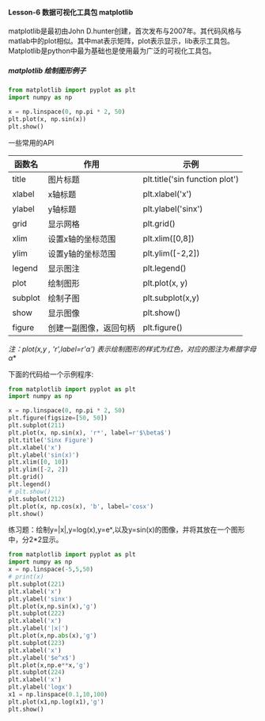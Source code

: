 #### Lesson-6 数据可视化工具包 matplotlib



matplotlib是最初由John D.hunter创建，首次发布与2007年。其代码风格与matlab中的plot相似。其中mat表示矩阵，plot表示显示，lib表示工具包。Matplotlib是python中最为基础也是使用最为广泛的可视化工具包。



##### matplotlib 绘制图形例子

```python
from matplotlib import pyplot as plt
import numpy as np

x = np.linspace(0, np.pi * 2, 50)
plt.plot(x, np.sin(x))
plt.show()
```

一些常用的API

| 函数名  | 作用                   | 示例                           |
| ------- | ---------------------- | ------------------------------ |
| title   | 图片标题               | plt.title('sin function plot') |
| xlabel  | x轴标题                | plt.xlabel('x')                |
| ylabel  | y轴标题                | plt.ylabel('sinx')             |
| grid    | 显示网格               | plt.grid()                     |
| xlim    | 设置x轴的坐标范围      | plt.xlim([0,8])                |
| ylim    | 设置y轴的坐标范围      | plt.ylim([-2,2])               |
| legend  | 显示图注               | plt.legend()                   |
| plot    | 绘制图形               | plt.plot(x, y)                 |
| subplot | 绘制子图               | plt.subplot(x,y)               |
| show    | 显示图像               | plt.show()                     |
| figure  | 创建一副图像，返回句柄 | plt.figure()                   |

**注：plot(x,y , 'r*',label=r'$\alpha$') 表示绘制图形的样式为红色，对应的图注为希腊字母 $\alpha$**

下面的代码给一个示例程序:

```python
from matplotlib import pyplot as plt
import numpy as np

x = np.linspace(0, np.pi * 2, 50)
plt.figure(figsize=[50, 50])
plt.subplot(211)
plt.plot(x, np.sin(x), 'r*', label=r'$\beta$')
plt.title('Sinx Figure')
plt.xlabel('x')
plt.ylabel('sin(x)')
plt.xlim([0, 10])
plt.ylim([-2, 2])
plt.grid()
plt.legend()
# plt.show()
plt.subplot(212)
plt.plot(x, np.cos(x), 'b', label='cosx')
plt.show()
```

练习题：绘制y=|x|,y=log(x),y=eˣ,以及y=sin(x)的图像，并将其放在一个图形中，分2*2显示。

```python
from matplotlib import pyplot as plt
import numpy as np
x = np.linspace(-5,5,50)
# print(x)
plt.subplot(221)
plt.xlabel('x')
plt.ylabel('sinx')
plt.plot(x,np.sin(x),'g')
plt.subplot(222)
plt.xlabel('x')
plt.ylabel('|x|')
plt.plot(x,np.abs(x),'g')
plt.subplot(223)
plt.xlabel('x')
plt.ylabel('$e^x$')
plt.plot(x,np.e**x,'g')
plt.subplot(224)
plt.xlabel('x')
plt.ylabel('logx')
x1 = np.linspace(0.1,10,100)
plt.plot(x1,np.log(x1),'g')
plt.show()

```

